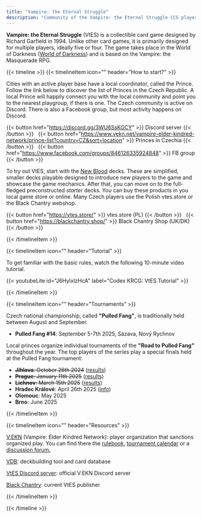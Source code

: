 ```yaml
---
title: "Vampire: the Eternal Struggle"
description: "Community of the Vampire: the Eternal Struggle CCG players in the Czech Republic"
---
```


**Vampire: the Eternal Struggle** (VtES) is a collectible card game designed by Richard Garfield in 1994. Unlike other card games,
it is primarily designed for multiple players, ideally five or four. The game takes place in the World of Darkness
 ([World of Darkness](www.worldofdarkness.com)) and is based on the Vampire: the Masquerade RPG.

{{< timeline >}}
{{< timelineItem icon="" header="How to start?" >}}

<p>
Cities with an active player base have a local coordinator, called the Prince. Follow the link below to discover
 the list of Princes in the Czech Republic. A local Prince will happily connect you with the local community and point
 you to the nearest playgroup, if there is one. The Czech community is active on Discord. There is also a Facebook
 group, but most activity happens on Discord.
</p>

 {{< button href="https://discord.gg/3WU6SsKGCY" >}}
 Discord&nbsp;server
 {{< /button >}}
 &nbsp;
 {{< button href="https://www.vekn.net/vampire-elder-kindred-network/prince-list?country=CZ&sort=location" >}}
 Princes&nbsp;in&nbsp;Czechia
 {{< /button >}}
 &nbsp;
 {{< button href="https://www.facebook.com/groups/846126335924848" >}}
   FB&nbsp;group
 {{< /button >}}

<p>To try out VtES, start with the <a href="https://www.blackchantry.com/products/vampire-the-eternal-struggle-fifth-edition/new-blood-introductory-decks-for-vampire-the-eternal-struggle/">New Blood</a>
decks. These are simplified, smaller decks playable designed to introduce new players to the game and showcase the game
mechanics. After that, you can move on to the full-fledged preconstructed <em>starter</em> decks. You can buy these products
in you local game store or online. Many Czech players use the Polish vtes.store or the Black Chantry webshop.
 </p>

 {{< button href="https://vtes.store/" >}}
  vtes.store&nbsp;(PL)
 {{< /button >}}
 &nbsp;
 {{< button href="https://blackchantry.shop/" >}}
  Black&nbsp;Chantry&nbsp;Shop&nbsp;(UK/DK)
 {{< /button >}}

<p></p>

{{< /timelineItem >}}

{{< timelineItem icon="" header="Tutorial" >}}

<p>
To get familiar with the basic rules, watch the following 10-minute video tutorial.
</p>

{{< youtubeLite id="J6HyIxIzHcA" label="Codex KRCG: VtES Tutorial" >}}

{{< /timelineItem >}}

{{< timelineItem icon="" header="Tournaments" >}}

<p>Czech national championship, called <strong>"Pulled Fang"</strong>, is traditionally held between August and September.</p>

<ul>
<li><strong>Pulled Fang #14</strong>: September 5-7th 2025, Sázava, Nový Rychnov<!--(<a href="https://www.facebook.com/events/825185032875096">FB</a>)--></li>
</ul>

<p>Local princes organize individual tournaments of the <strong>"Road to Pulled Fang"</strong> throughout the year.
The top players of the series play a special finals held at the Pulled Fang tournament:</p>

<ul>
<li><s><strong>Jihlava</strong>: October 26th 2024</s> (<a href="https://www.vekn.net/event-calendar/event/11763">results</a>)</li>
<li><s><strong>Prague</strong>: January 11th 2025</s> (<a href="https://www.vekn.net/event-calendar/event/11952">results</a>)</li>
<li><s><strong>Lichnov</strong>: March 15th 2025</s> (<a href="https://www.vekn.net/event-calendar/event/12073">results</a>)</li>
<li><strong>Hradec Králové</strong>: April 26th 2025 (<a href="https://www.vekn.net/event-calendar/event/12229">info</a>)</li>
<li><strong>Olomouc</strong>: May 2025<!-- (<a href="https://www.vekn.net/event-calendar/event/xxx">results</a>)--> </li>
<li><strong>Brno</strong>: June 2025 <!--(<a href="https://www.vekn.net/event-calendar/event/xxx">results</a>)--></li>
</ul>

{{< /timelineItem >}}

{{< timelineItem icon="" header="Resources" >}}

<p><a href="https://www.vekn.net">V:EKN</a> (Vampire: Elder Kindred Network): player organization that sanctions organized play. You can find there the <a href="https://www.vekn.net/rulebook">rulebook</a>,
 <a href="https://www.vekn.net/event-calendar">tournament calendar</a> or a
 <a href="https://www.vekn.net/forum">discussion forum.</a>
 </p>
<p><a href="https://vdb.im/">VDB</a>: deckbuilding tool and card database</p>
<p><a href="https://discord.gg/vampire-the-eternal-struggle-official-887471681277399091">VtES Discord server</a>: official V:EKN Discord server</p>
<p><a href="https://www.blackchantry.com/">Black Chantry</a>: current VtES publisher</p>

{{< /timelineItem >}}

{{< /timeline >}}
